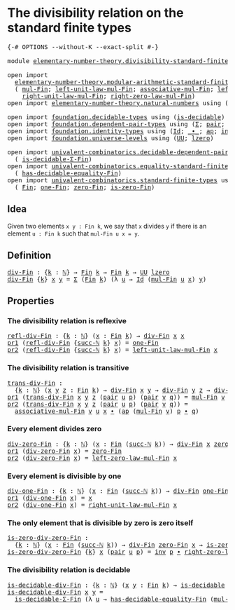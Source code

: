# The divisibility relation on the standard finite types

<pre class="Agda"><a id="67" class="Symbol">{-#</a> <a id="71" class="Keyword">OPTIONS</a> <a id="79" class="Pragma">--without-K</a> <a id="91" class="Pragma">--exact-split</a> <a id="105" class="Symbol">#-}</a>

<a id="110" class="Keyword">module</a> <a id="117" href="elementary-number-theory.divisibility-standard-finite-types.html" class="Module">elementary-number-theory.divisibility-standard-finite-types</a> <a id="177" class="Keyword">where</a>

<a id="184" class="Keyword">open</a> <a id="189" class="Keyword">import</a>
  <a id="198" href="elementary-number-theory.modular-arithmetic-standard-finite-types.html" class="Module">elementary-number-theory.modular-arithmetic-standard-finite-types</a> <a id="264" class="Keyword">using</a>
  <a id="272" class="Symbol">(</a> <a id="274" href="elementary-number-theory.modular-arithmetic-standard-finite-types.html#13402" class="Function">mul-Fin</a><a id="281" class="Symbol">;</a> <a id="283" href="elementary-number-theory.modular-arithmetic-standard-finite-types.html#15446" class="Function">left-unit-law-mul-Fin</a><a id="304" class="Symbol">;</a> <a id="306" href="elementary-number-theory.modular-arithmetic-standard-finite-types.html#13998" class="Function">associative-mul-Fin</a><a id="325" class="Symbol">;</a> <a id="327" href="elementary-number-theory.modular-arithmetic-standard-finite-types.html#16098" class="Function">left-zero-law-mul-Fin</a><a id="348" class="Symbol">;</a>
    <a id="354" href="elementary-number-theory.modular-arithmetic-standard-finite-types.html#15921" class="Function">right-unit-law-mul-Fin</a><a id="376" class="Symbol">;</a> <a id="378" href="elementary-number-theory.modular-arithmetic-standard-finite-types.html#16599" class="Function">right-zero-law-mul-Fin</a><a id="400" class="Symbol">)</a>
<a id="402" class="Keyword">open</a> <a id="407" class="Keyword">import</a> <a id="414" href="elementary-number-theory.natural-numbers.html" class="Module">elementary-number-theory.natural-numbers</a> <a id="455" class="Keyword">using</a> <a id="461" class="Symbol">(</a><a id="462" href="elementary-number-theory.natural-numbers.html#1444" class="Datatype">ℕ</a><a id="463" class="Symbol">;</a> <a id="465" href="elementary-number-theory.natural-numbers.html#1465" class="InductiveConstructor">zero-ℕ</a><a id="471" class="Symbol">;</a> <a id="473" href="elementary-number-theory.natural-numbers.html#1478" class="InductiveConstructor">succ-ℕ</a><a id="479" class="Symbol">)</a>

<a id="482" class="Keyword">open</a> <a id="487" class="Keyword">import</a> <a id="494" href="foundation.decidable-types.html" class="Module">foundation.decidable-types</a> <a id="521" class="Keyword">using</a> <a id="527" class="Symbol">(</a><a id="528" href="foundation.decidable-types.html#1905" class="Function">is-decidable</a><a id="540" class="Symbol">)</a>
<a id="542" class="Keyword">open</a> <a id="547" class="Keyword">import</a> <a id="554" href="foundation.dependent-pair-types.html" class="Module">foundation.dependent-pair-types</a> <a id="586" class="Keyword">using</a> <a id="592" class="Symbol">(</a><a id="593" href="foundation-core.dependent-pair-types.html#502" class="Record">Σ</a><a id="594" class="Symbol">;</a> <a id="596" href="foundation-core.dependent-pair-types.html#575" class="InductiveConstructor">pair</a><a id="600" class="Symbol">;</a> <a id="602" href="foundation-core.dependent-pair-types.html#592" class="Field">pr1</a><a id="605" class="Symbol">;</a> <a id="607" href="foundation-core.dependent-pair-types.html#604" class="Field">pr2</a><a id="610" class="Symbol">)</a>
<a id="612" class="Keyword">open</a> <a id="617" class="Keyword">import</a> <a id="624" href="foundation.identity-types.html" class="Module">foundation.identity-types</a> <a id="650" class="Keyword">using</a> <a id="656" class="Symbol">(</a><a id="657" href="foundation-core.identity-types.html#1754" class="Datatype">Id</a><a id="659" class="Symbol">;</a> <a id="661" href="foundation-core.identity-types.html#2412" class="Function Operator">_∙_</a><a id="664" class="Symbol">;</a> <a id="666" href="foundation-core.identity-types.html#4017" class="Function">ap</a><a id="668" class="Symbol">;</a> <a id="670" href="foundation-core.identity-types.html#2716" class="Function">inv</a><a id="673" class="Symbol">)</a>
<a id="675" class="Keyword">open</a> <a id="680" class="Keyword">import</a> <a id="687" href="foundation.universe-levels.html" class="Module">foundation.universe-levels</a> <a id="714" class="Keyword">using</a> <a id="720" class="Symbol">(</a><a id="721" href="foundation-core.universe-levels.html#222" class="Primitive">UU</a><a id="723" class="Symbol">;</a> <a id="725" href="Agda.Primitive.html#764" class="Primitive">lzero</a><a id="730" class="Symbol">)</a>

<a id="733" class="Keyword">open</a> <a id="738" class="Keyword">import</a> <a id="745" href="univalent-combinatorics.decidable-dependent-pair-types.html" class="Module">univalent-combinatorics.decidable-dependent-pair-types</a> <a id="800" class="Keyword">using</a>
  <a id="808" class="Symbol">(</a> <a id="810" href="univalent-combinatorics.decidable-dependent-pair-types.html#1297" class="Function">is-decidable-Σ-Fin</a><a id="828" class="Symbol">)</a>
<a id="830" class="Keyword">open</a> <a id="835" class="Keyword">import</a> <a id="842" href="univalent-combinatorics.equality-standard-finite-types.html" class="Module">univalent-combinatorics.equality-standard-finite-types</a> <a id="897" class="Keyword">using</a>
  <a id="905" class="Symbol">(</a> <a id="907" href="univalent-combinatorics.equality-standard-finite-types.html#2965" class="Function">has-decidable-equality-Fin</a><a id="933" class="Symbol">)</a>
<a id="935" class="Keyword">open</a> <a id="940" class="Keyword">import</a> <a id="947" href="univalent-combinatorics.standard-finite-types.html" class="Module">univalent-combinatorics.standard-finite-types</a> <a id="993" class="Keyword">using</a>
  <a id="1001" class="Symbol">(</a> <a id="1003" href="univalent-combinatorics.standard-finite-types.html#2149" class="Function">Fin</a><a id="1006" class="Symbol">;</a> <a id="1008" href="univalent-combinatorics.standard-finite-types.html#8398" class="Function">one-Fin</a><a id="1015" class="Symbol">;</a> <a id="1017" href="univalent-combinatorics.standard-finite-types.html#7083" class="Function">zero-Fin</a><a id="1025" class="Symbol">;</a> <a id="1027" href="univalent-combinatorics.standard-finite-types.html#7184" class="Function">is-zero-Fin</a><a id="1038" class="Symbol">)</a>
</pre>
## Idea

Given two elements `x y : Fin k`, we say that `x` divides `y` if there is an element `u : Fin k` such that `mul-Fin u x = y`.

## Definition

<pre class="Agda"><a id="div-Fin"></a><a id="1204" href="elementary-number-theory.divisibility-standard-finite-types.html#1204" class="Function">div-Fin</a> <a id="1212" class="Symbol">:</a> <a id="1214" class="Symbol">{</a><a id="1215" href="elementary-number-theory.divisibility-standard-finite-types.html#1215" class="Bound">k</a> <a id="1217" class="Symbol">:</a> <a id="1219" href="elementary-number-theory.natural-numbers.html#1444" class="Datatype">ℕ</a><a id="1220" class="Symbol">}</a> <a id="1222" class="Symbol">→</a> <a id="1224" href="univalent-combinatorics.standard-finite-types.html#2149" class="Function">Fin</a> <a id="1228" href="elementary-number-theory.divisibility-standard-finite-types.html#1215" class="Bound">k</a> <a id="1230" class="Symbol">→</a> <a id="1232" href="univalent-combinatorics.standard-finite-types.html#2149" class="Function">Fin</a> <a id="1236" href="elementary-number-theory.divisibility-standard-finite-types.html#1215" class="Bound">k</a> <a id="1238" class="Symbol">→</a> <a id="1240" href="foundation-core.universe-levels.html#222" class="Primitive">UU</a> <a id="1243" href="Agda.Primitive.html#764" class="Primitive">lzero</a>
<a id="1249" href="elementary-number-theory.divisibility-standard-finite-types.html#1204" class="Function">div-Fin</a> <a id="1257" class="Symbol">{</a><a id="1258" href="elementary-number-theory.divisibility-standard-finite-types.html#1258" class="Bound">k</a><a id="1259" class="Symbol">}</a> <a id="1261" href="elementary-number-theory.divisibility-standard-finite-types.html#1261" class="Bound">x</a> <a id="1263" href="elementary-number-theory.divisibility-standard-finite-types.html#1263" class="Bound">y</a> <a id="1265" class="Symbol">=</a> <a id="1267" href="foundation-core.dependent-pair-types.html#502" class="Record">Σ</a> <a id="1269" class="Symbol">(</a><a id="1270" href="univalent-combinatorics.standard-finite-types.html#2149" class="Function">Fin</a> <a id="1274" href="elementary-number-theory.divisibility-standard-finite-types.html#1258" class="Bound">k</a><a id="1275" class="Symbol">)</a> <a id="1277" class="Symbol">(λ</a> <a id="1280" href="elementary-number-theory.divisibility-standard-finite-types.html#1280" class="Bound">u</a> <a id="1282" class="Symbol">→</a> <a id="1284" href="foundation-core.identity-types.html#1754" class="Datatype">Id</a> <a id="1287" class="Symbol">(</a><a id="1288" href="elementary-number-theory.modular-arithmetic-standard-finite-types.html#13402" class="Function">mul-Fin</a> <a id="1296" href="elementary-number-theory.divisibility-standard-finite-types.html#1280" class="Bound">u</a> <a id="1298" href="elementary-number-theory.divisibility-standard-finite-types.html#1261" class="Bound">x</a><a id="1299" class="Symbol">)</a> <a id="1301" href="elementary-number-theory.divisibility-standard-finite-types.html#1263" class="Bound">y</a><a id="1302" class="Symbol">)</a>
</pre>
## Properties

### The divisibility relation is reflexive

<pre class="Agda"><a id="refl-div-Fin"></a><a id="1376" href="elementary-number-theory.divisibility-standard-finite-types.html#1376" class="Function">refl-div-Fin</a> <a id="1389" class="Symbol">:</a> <a id="1391" class="Symbol">{</a><a id="1392" href="elementary-number-theory.divisibility-standard-finite-types.html#1392" class="Bound">k</a> <a id="1394" class="Symbol">:</a> <a id="1396" href="elementary-number-theory.natural-numbers.html#1444" class="Datatype">ℕ</a><a id="1397" class="Symbol">}</a> <a id="1399" class="Symbol">(</a><a id="1400" href="elementary-number-theory.divisibility-standard-finite-types.html#1400" class="Bound">x</a> <a id="1402" class="Symbol">:</a> <a id="1404" href="univalent-combinatorics.standard-finite-types.html#2149" class="Function">Fin</a> <a id="1408" href="elementary-number-theory.divisibility-standard-finite-types.html#1392" class="Bound">k</a><a id="1409" class="Symbol">)</a> <a id="1411" class="Symbol">→</a> <a id="1413" href="elementary-number-theory.divisibility-standard-finite-types.html#1204" class="Function">div-Fin</a> <a id="1421" href="elementary-number-theory.divisibility-standard-finite-types.html#1400" class="Bound">x</a> <a id="1423" href="elementary-number-theory.divisibility-standard-finite-types.html#1400" class="Bound">x</a>
<a id="1425" href="foundation-core.dependent-pair-types.html#592" class="Field">pr1</a> <a id="1429" class="Symbol">(</a><a id="1430" href="elementary-number-theory.divisibility-standard-finite-types.html#1376" class="Function">refl-div-Fin</a> <a id="1443" class="Symbol">{</a><a id="1444" href="elementary-number-theory.natural-numbers.html#1478" class="InductiveConstructor">succ-ℕ</a> <a id="1451" href="elementary-number-theory.divisibility-standard-finite-types.html#1451" class="Bound">k</a><a id="1452" class="Symbol">}</a> <a id="1454" href="elementary-number-theory.divisibility-standard-finite-types.html#1454" class="Bound">x</a><a id="1455" class="Symbol">)</a> <a id="1457" class="Symbol">=</a> <a id="1459" href="univalent-combinatorics.standard-finite-types.html#8398" class="Function">one-Fin</a>
<a id="1467" href="foundation-core.dependent-pair-types.html#604" class="Field">pr2</a> <a id="1471" class="Symbol">(</a><a id="1472" href="elementary-number-theory.divisibility-standard-finite-types.html#1376" class="Function">refl-div-Fin</a> <a id="1485" class="Symbol">{</a><a id="1486" href="elementary-number-theory.natural-numbers.html#1478" class="InductiveConstructor">succ-ℕ</a> <a id="1493" href="elementary-number-theory.divisibility-standard-finite-types.html#1493" class="Bound">k</a><a id="1494" class="Symbol">}</a> <a id="1496" href="elementary-number-theory.divisibility-standard-finite-types.html#1496" class="Bound">x</a><a id="1497" class="Symbol">)</a> <a id="1499" class="Symbol">=</a> <a id="1501" href="elementary-number-theory.modular-arithmetic-standard-finite-types.html#15446" class="Function">left-unit-law-mul-Fin</a> <a id="1523" href="elementary-number-theory.divisibility-standard-finite-types.html#1496" class="Bound">x</a>
</pre>
### The divisibility relation is transitive

<pre class="Agda"><a id="trans-div-Fin"></a><a id="1583" href="elementary-number-theory.divisibility-standard-finite-types.html#1583" class="Function">trans-div-Fin</a> <a id="1597" class="Symbol">:</a>
  <a id="1601" class="Symbol">{</a><a id="1602" href="elementary-number-theory.divisibility-standard-finite-types.html#1602" class="Bound">k</a> <a id="1604" class="Symbol">:</a> <a id="1606" href="elementary-number-theory.natural-numbers.html#1444" class="Datatype">ℕ</a><a id="1607" class="Symbol">}</a> <a id="1609" class="Symbol">(</a><a id="1610" href="elementary-number-theory.divisibility-standard-finite-types.html#1610" class="Bound">x</a> <a id="1612" href="elementary-number-theory.divisibility-standard-finite-types.html#1612" class="Bound">y</a> <a id="1614" href="elementary-number-theory.divisibility-standard-finite-types.html#1614" class="Bound">z</a> <a id="1616" class="Symbol">:</a> <a id="1618" href="univalent-combinatorics.standard-finite-types.html#2149" class="Function">Fin</a> <a id="1622" href="elementary-number-theory.divisibility-standard-finite-types.html#1602" class="Bound">k</a><a id="1623" class="Symbol">)</a> <a id="1625" class="Symbol">→</a> <a id="1627" href="elementary-number-theory.divisibility-standard-finite-types.html#1204" class="Function">div-Fin</a> <a id="1635" href="elementary-number-theory.divisibility-standard-finite-types.html#1610" class="Bound">x</a> <a id="1637" href="elementary-number-theory.divisibility-standard-finite-types.html#1612" class="Bound">y</a> <a id="1639" class="Symbol">→</a> <a id="1641" href="elementary-number-theory.divisibility-standard-finite-types.html#1204" class="Function">div-Fin</a> <a id="1649" href="elementary-number-theory.divisibility-standard-finite-types.html#1612" class="Bound">y</a> <a id="1651" href="elementary-number-theory.divisibility-standard-finite-types.html#1614" class="Bound">z</a> <a id="1653" class="Symbol">→</a> <a id="1655" href="elementary-number-theory.divisibility-standard-finite-types.html#1204" class="Function">div-Fin</a> <a id="1663" href="elementary-number-theory.divisibility-standard-finite-types.html#1610" class="Bound">x</a> <a id="1665" href="elementary-number-theory.divisibility-standard-finite-types.html#1614" class="Bound">z</a>
<a id="1667" href="foundation-core.dependent-pair-types.html#592" class="Field">pr1</a> <a id="1671" class="Symbol">(</a><a id="1672" href="elementary-number-theory.divisibility-standard-finite-types.html#1583" class="Function">trans-div-Fin</a> <a id="1686" href="elementary-number-theory.divisibility-standard-finite-types.html#1686" class="Bound">x</a> <a id="1688" href="elementary-number-theory.divisibility-standard-finite-types.html#1688" class="Bound">y</a> <a id="1690" href="elementary-number-theory.divisibility-standard-finite-types.html#1690" class="Bound">z</a> <a id="1692" class="Symbol">(</a><a id="1693" href="foundation-core.dependent-pair-types.html#575" class="InductiveConstructor">pair</a> <a id="1698" href="elementary-number-theory.divisibility-standard-finite-types.html#1698" class="Bound">u</a> <a id="1700" href="elementary-number-theory.divisibility-standard-finite-types.html#1700" class="Bound">p</a><a id="1701" class="Symbol">)</a> <a id="1703" class="Symbol">(</a><a id="1704" href="foundation-core.dependent-pair-types.html#575" class="InductiveConstructor">pair</a> <a id="1709" href="elementary-number-theory.divisibility-standard-finite-types.html#1709" class="Bound">v</a> <a id="1711" href="elementary-number-theory.divisibility-standard-finite-types.html#1711" class="Bound">q</a><a id="1712" class="Symbol">))</a> <a id="1715" class="Symbol">=</a> <a id="1717" href="elementary-number-theory.modular-arithmetic-standard-finite-types.html#13402" class="Function">mul-Fin</a> <a id="1725" href="elementary-number-theory.divisibility-standard-finite-types.html#1709" class="Bound">v</a> <a id="1727" href="elementary-number-theory.divisibility-standard-finite-types.html#1698" class="Bound">u</a>
<a id="1729" href="foundation-core.dependent-pair-types.html#604" class="Field">pr2</a> <a id="1733" class="Symbol">(</a><a id="1734" href="elementary-number-theory.divisibility-standard-finite-types.html#1583" class="Function">trans-div-Fin</a> <a id="1748" href="elementary-number-theory.divisibility-standard-finite-types.html#1748" class="Bound">x</a> <a id="1750" href="elementary-number-theory.divisibility-standard-finite-types.html#1750" class="Bound">y</a> <a id="1752" href="elementary-number-theory.divisibility-standard-finite-types.html#1752" class="Bound">z</a> <a id="1754" class="Symbol">(</a><a id="1755" href="foundation-core.dependent-pair-types.html#575" class="InductiveConstructor">pair</a> <a id="1760" href="elementary-number-theory.divisibility-standard-finite-types.html#1760" class="Bound">u</a> <a id="1762" href="elementary-number-theory.divisibility-standard-finite-types.html#1762" class="Bound">p</a><a id="1763" class="Symbol">)</a> <a id="1765" class="Symbol">(</a><a id="1766" href="foundation-core.dependent-pair-types.html#575" class="InductiveConstructor">pair</a> <a id="1771" href="elementary-number-theory.divisibility-standard-finite-types.html#1771" class="Bound">v</a> <a id="1773" href="elementary-number-theory.divisibility-standard-finite-types.html#1773" class="Bound">q</a><a id="1774" class="Symbol">))</a> <a id="1777" class="Symbol">=</a>
  <a id="1781" href="elementary-number-theory.modular-arithmetic-standard-finite-types.html#13998" class="Function">associative-mul-Fin</a> <a id="1801" href="elementary-number-theory.divisibility-standard-finite-types.html#1771" class="Bound">v</a> <a id="1803" href="elementary-number-theory.divisibility-standard-finite-types.html#1760" class="Bound">u</a> <a id="1805" href="elementary-number-theory.divisibility-standard-finite-types.html#1748" class="Bound">x</a> <a id="1807" href="foundation-core.identity-types.html#2412" class="Function Operator">∙</a> <a id="1809" class="Symbol">(</a><a id="1810" href="foundation-core.identity-types.html#4017" class="Function">ap</a> <a id="1813" class="Symbol">(</a><a id="1814" href="elementary-number-theory.modular-arithmetic-standard-finite-types.html#13402" class="Function">mul-Fin</a> <a id="1822" href="elementary-number-theory.divisibility-standard-finite-types.html#1771" class="Bound">v</a><a id="1823" class="Symbol">)</a> <a id="1825" href="elementary-number-theory.divisibility-standard-finite-types.html#1762" class="Bound">p</a> <a id="1827" href="foundation-core.identity-types.html#2412" class="Function Operator">∙</a> <a id="1829" href="elementary-number-theory.divisibility-standard-finite-types.html#1773" class="Bound">q</a><a id="1830" class="Symbol">)</a>
</pre>
### Every element divides zero

<pre class="Agda"><a id="div-zero-Fin"></a><a id="1877" href="elementary-number-theory.divisibility-standard-finite-types.html#1877" class="Function">div-zero-Fin</a> <a id="1890" class="Symbol">:</a> <a id="1892" class="Symbol">{</a><a id="1893" href="elementary-number-theory.divisibility-standard-finite-types.html#1893" class="Bound">k</a> <a id="1895" class="Symbol">:</a> <a id="1897" href="elementary-number-theory.natural-numbers.html#1444" class="Datatype">ℕ</a><a id="1898" class="Symbol">}</a> <a id="1900" class="Symbol">(</a><a id="1901" href="elementary-number-theory.divisibility-standard-finite-types.html#1901" class="Bound">x</a> <a id="1903" class="Symbol">:</a> <a id="1905" href="univalent-combinatorics.standard-finite-types.html#2149" class="Function">Fin</a> <a id="1909" class="Symbol">(</a><a id="1910" href="elementary-number-theory.natural-numbers.html#1478" class="InductiveConstructor">succ-ℕ</a> <a id="1917" href="elementary-number-theory.divisibility-standard-finite-types.html#1893" class="Bound">k</a><a id="1918" class="Symbol">))</a> <a id="1921" class="Symbol">→</a> <a id="1923" href="elementary-number-theory.divisibility-standard-finite-types.html#1204" class="Function">div-Fin</a> <a id="1931" href="elementary-number-theory.divisibility-standard-finite-types.html#1901" class="Bound">x</a> <a id="1933" href="univalent-combinatorics.standard-finite-types.html#7083" class="Function">zero-Fin</a>
<a id="1942" href="foundation-core.dependent-pair-types.html#592" class="Field">pr1</a> <a id="1946" class="Symbol">(</a><a id="1947" href="elementary-number-theory.divisibility-standard-finite-types.html#1877" class="Function">div-zero-Fin</a> <a id="1960" href="elementary-number-theory.divisibility-standard-finite-types.html#1960" class="Bound">x</a><a id="1961" class="Symbol">)</a> <a id="1963" class="Symbol">=</a> <a id="1965" href="univalent-combinatorics.standard-finite-types.html#7083" class="Function">zero-Fin</a>
<a id="1974" href="foundation-core.dependent-pair-types.html#604" class="Field">pr2</a> <a id="1978" class="Symbol">(</a><a id="1979" href="elementary-number-theory.divisibility-standard-finite-types.html#1877" class="Function">div-zero-Fin</a> <a id="1992" href="elementary-number-theory.divisibility-standard-finite-types.html#1992" class="Bound">x</a><a id="1993" class="Symbol">)</a> <a id="1995" class="Symbol">=</a> <a id="1997" href="elementary-number-theory.modular-arithmetic-standard-finite-types.html#16098" class="Function">left-zero-law-mul-Fin</a> <a id="2019" href="elementary-number-theory.divisibility-standard-finite-types.html#1992" class="Bound">x</a>
</pre>
### Every element is divisible by one

<pre class="Agda"><a id="div-one-Fin"></a><a id="2073" href="elementary-number-theory.divisibility-standard-finite-types.html#2073" class="Function">div-one-Fin</a> <a id="2085" class="Symbol">:</a> <a id="2087" class="Symbol">{</a><a id="2088" href="elementary-number-theory.divisibility-standard-finite-types.html#2088" class="Bound">k</a> <a id="2090" class="Symbol">:</a> <a id="2092" href="elementary-number-theory.natural-numbers.html#1444" class="Datatype">ℕ</a><a id="2093" class="Symbol">}</a> <a id="2095" class="Symbol">(</a><a id="2096" href="elementary-number-theory.divisibility-standard-finite-types.html#2096" class="Bound">x</a> <a id="2098" class="Symbol">:</a> <a id="2100" href="univalent-combinatorics.standard-finite-types.html#2149" class="Function">Fin</a> <a id="2104" class="Symbol">(</a><a id="2105" href="elementary-number-theory.natural-numbers.html#1478" class="InductiveConstructor">succ-ℕ</a> <a id="2112" href="elementary-number-theory.divisibility-standard-finite-types.html#2088" class="Bound">k</a><a id="2113" class="Symbol">))</a> <a id="2116" class="Symbol">→</a> <a id="2118" href="elementary-number-theory.divisibility-standard-finite-types.html#1204" class="Function">div-Fin</a> <a id="2126" href="univalent-combinatorics.standard-finite-types.html#8398" class="Function">one-Fin</a> <a id="2134" href="elementary-number-theory.divisibility-standard-finite-types.html#2096" class="Bound">x</a>
<a id="2136" href="foundation-core.dependent-pair-types.html#592" class="Field">pr1</a> <a id="2140" class="Symbol">(</a><a id="2141" href="elementary-number-theory.divisibility-standard-finite-types.html#2073" class="Function">div-one-Fin</a> <a id="2153" href="elementary-number-theory.divisibility-standard-finite-types.html#2153" class="Bound">x</a><a id="2154" class="Symbol">)</a> <a id="2156" class="Symbol">=</a> <a id="2158" href="elementary-number-theory.divisibility-standard-finite-types.html#2153" class="Bound">x</a>
<a id="2160" href="foundation-core.dependent-pair-types.html#604" class="Field">pr2</a> <a id="2164" class="Symbol">(</a><a id="2165" href="elementary-number-theory.divisibility-standard-finite-types.html#2073" class="Function">div-one-Fin</a> <a id="2177" href="elementary-number-theory.divisibility-standard-finite-types.html#2177" class="Bound">x</a><a id="2178" class="Symbol">)</a> <a id="2180" class="Symbol">=</a> <a id="2182" href="elementary-number-theory.modular-arithmetic-standard-finite-types.html#15921" class="Function">right-unit-law-mul-Fin</a> <a id="2205" href="elementary-number-theory.divisibility-standard-finite-types.html#2177" class="Bound">x</a>
</pre>
### The only element that is divisible by zero is zero itself

<pre class="Agda"><a id="is-zero-div-zero-Fin"></a><a id="2283" href="elementary-number-theory.divisibility-standard-finite-types.html#2283" class="Function">is-zero-div-zero-Fin</a> <a id="2304" class="Symbol">:</a>
  <a id="2308" class="Symbol">{</a><a id="2309" href="elementary-number-theory.divisibility-standard-finite-types.html#2309" class="Bound">k</a> <a id="2311" class="Symbol">:</a> <a id="2313" href="elementary-number-theory.natural-numbers.html#1444" class="Datatype">ℕ</a><a id="2314" class="Symbol">}</a> <a id="2316" class="Symbol">(</a><a id="2317" href="elementary-number-theory.divisibility-standard-finite-types.html#2317" class="Bound">x</a> <a id="2319" class="Symbol">:</a> <a id="2321" href="univalent-combinatorics.standard-finite-types.html#2149" class="Function">Fin</a> <a id="2325" class="Symbol">(</a><a id="2326" href="elementary-number-theory.natural-numbers.html#1478" class="InductiveConstructor">succ-ℕ</a> <a id="2333" href="elementary-number-theory.divisibility-standard-finite-types.html#2309" class="Bound">k</a><a id="2334" class="Symbol">))</a> <a id="2337" class="Symbol">→</a> <a id="2339" href="elementary-number-theory.divisibility-standard-finite-types.html#1204" class="Function">div-Fin</a> <a id="2347" href="univalent-combinatorics.standard-finite-types.html#7083" class="Function">zero-Fin</a> <a id="2356" href="elementary-number-theory.divisibility-standard-finite-types.html#2317" class="Bound">x</a> <a id="2358" class="Symbol">→</a> <a id="2360" href="univalent-combinatorics.standard-finite-types.html#7184" class="Function">is-zero-Fin</a> <a id="2372" href="elementary-number-theory.divisibility-standard-finite-types.html#2317" class="Bound">x</a>
<a id="2374" href="elementary-number-theory.divisibility-standard-finite-types.html#2283" class="Function">is-zero-div-zero-Fin</a> <a id="2395" class="Symbol">{</a><a id="2396" href="elementary-number-theory.divisibility-standard-finite-types.html#2396" class="Bound">k</a><a id="2397" class="Symbol">}</a> <a id="2399" href="elementary-number-theory.divisibility-standard-finite-types.html#2399" class="Bound">x</a> <a id="2401" class="Symbol">(</a><a id="2402" href="foundation-core.dependent-pair-types.html#575" class="InductiveConstructor">pair</a> <a id="2407" href="elementary-number-theory.divisibility-standard-finite-types.html#2407" class="Bound">u</a> <a id="2409" href="elementary-number-theory.divisibility-standard-finite-types.html#2409" class="Bound">p</a><a id="2410" class="Symbol">)</a> <a id="2412" class="Symbol">=</a> <a id="2414" href="foundation-core.identity-types.html#2716" class="Function">inv</a> <a id="2418" href="elementary-number-theory.divisibility-standard-finite-types.html#2409" class="Bound">p</a> <a id="2420" href="foundation-core.identity-types.html#2412" class="Function Operator">∙</a> <a id="2422" href="elementary-number-theory.modular-arithmetic-standard-finite-types.html#16599" class="Function">right-zero-law-mul-Fin</a> <a id="2445" href="elementary-number-theory.divisibility-standard-finite-types.html#2407" class="Bound">u</a>
</pre>
### The divisibility relation is decidable

<pre class="Agda"><a id="is-decidable-div-Fin"></a><a id="2504" href="elementary-number-theory.divisibility-standard-finite-types.html#2504" class="Function">is-decidable-div-Fin</a> <a id="2525" class="Symbol">:</a> <a id="2527" class="Symbol">{</a><a id="2528" href="elementary-number-theory.divisibility-standard-finite-types.html#2528" class="Bound">k</a> <a id="2530" class="Symbol">:</a> <a id="2532" href="elementary-number-theory.natural-numbers.html#1444" class="Datatype">ℕ</a><a id="2533" class="Symbol">}</a> <a id="2535" class="Symbol">(</a><a id="2536" href="elementary-number-theory.divisibility-standard-finite-types.html#2536" class="Bound">x</a> <a id="2538" href="elementary-number-theory.divisibility-standard-finite-types.html#2538" class="Bound">y</a> <a id="2540" class="Symbol">:</a> <a id="2542" href="univalent-combinatorics.standard-finite-types.html#2149" class="Function">Fin</a> <a id="2546" href="elementary-number-theory.divisibility-standard-finite-types.html#2528" class="Bound">k</a><a id="2547" class="Symbol">)</a> <a id="2549" class="Symbol">→</a> <a id="2551" href="foundation.decidable-types.html#1905" class="Function">is-decidable</a> <a id="2564" class="Symbol">(</a><a id="2565" href="elementary-number-theory.divisibility-standard-finite-types.html#1204" class="Function">div-Fin</a> <a id="2573" href="elementary-number-theory.divisibility-standard-finite-types.html#2536" class="Bound">x</a> <a id="2575" href="elementary-number-theory.divisibility-standard-finite-types.html#2538" class="Bound">y</a><a id="2576" class="Symbol">)</a>
<a id="2578" href="elementary-number-theory.divisibility-standard-finite-types.html#2504" class="Function">is-decidable-div-Fin</a> <a id="2599" href="elementary-number-theory.divisibility-standard-finite-types.html#2599" class="Bound">x</a> <a id="2601" href="elementary-number-theory.divisibility-standard-finite-types.html#2601" class="Bound">y</a> <a id="2603" class="Symbol">=</a>
  <a id="2607" href="univalent-combinatorics.decidable-dependent-pair-types.html#1297" class="Function">is-decidable-Σ-Fin</a> <a id="2626" class="Symbol">(λ</a> <a id="2629" href="elementary-number-theory.divisibility-standard-finite-types.html#2629" class="Bound">u</a> <a id="2631" class="Symbol">→</a> <a id="2633" href="univalent-combinatorics.equality-standard-finite-types.html#2965" class="Function">has-decidable-equality-Fin</a> <a id="2660" class="Symbol">(</a><a id="2661" href="elementary-number-theory.modular-arithmetic-standard-finite-types.html#13402" class="Function">mul-Fin</a> <a id="2669" href="elementary-number-theory.divisibility-standard-finite-types.html#2629" class="Bound">u</a> <a id="2671" href="elementary-number-theory.divisibility-standard-finite-types.html#2599" class="Bound">x</a><a id="2672" class="Symbol">)</a> <a id="2674" href="elementary-number-theory.divisibility-standard-finite-types.html#2601" class="Bound">y</a><a id="2675" class="Symbol">)</a>
</pre>